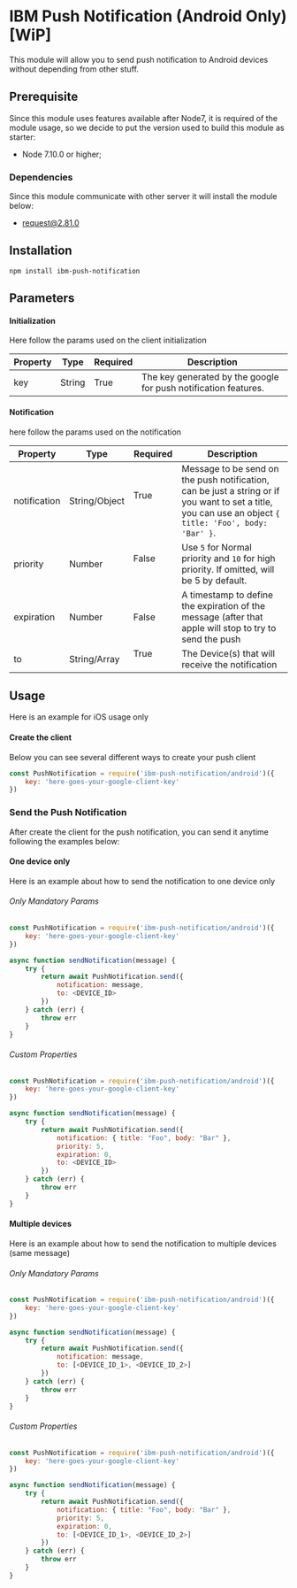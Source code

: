# IBM Push Notification (Android Only) [WiP]

This module will allow you to send push notification to Android devices without depending from other stuff.

## Prerequisite
Since this module uses features available after Node7, it is required of the module usage, so we decide to put the version used to build this module as starter:

* Node 7.10.0 or higher;

### Dependencies

Since this module communicate with other server it will install the module below:

* [request@2.81.0](https://github.com/request/request)

## Installation

```npm install ibm-push-notification```

## Parameters

#### Initialization
Here follow the params used on the client initialization

| Property   | Type    | Required         | Description
| ---------- | ------- | ---------------- | -----------
| key        | String  | True | The key generated by the google for push notification features.

#### Notification
here follow the params used on the notification

| Property     | Type          | Required         | Description
| ------------ | ------------- | ---------------- | -----------
| notification | String/Object | True             | Message to be send on the push notification, can be just a string or if you want to set a title, you can use an object `{ title: 'Foo', body: 'Bar' }`.
| priority     | Number        | False            | Use `5` for Normal priority and `10` for high priority. If omitted, will be 5 by default.
| expiration   | Number        | False | A timestamp to define the expiration of the message (after that apple will stop to try to send the push
| to           | String/Array  | True             | The Device(s) that will receive the notification

## Usage
Here is an example for iOS usage only

#### Create the client
Below you can see several different ways to create your push client

```javascript
const PushNotification = require('ibm-push-notification/android')({
    key: 'here-goes-your-google-client-key'
})
```

### Send the Push Notification
After create the client for the push notification, you can send it anytime following the examples below:

#### One device only
Here is an example about how to send the notification to one device only

###### Only Mandatory Params
```javascript
const PushNotification = require('ibm-push-notification/android')({
    key: 'here-goes-your-google-client-key'
})

async function sendNotification(message) {
    try {    
        return await PushNotification.send({
            notification: message,
            to: <DEVICE_ID>  
        })
    } catch (err) {
        throw err
    }
}
```

###### Custom Properties
```javascript
const PushNotification = require('ibm-push-notification/android')({
    key: 'here-goes-your-google-client-key'
})

async function sendNotification(message) {
    try {    
        return await PushNotification.send({
            notification: { title: "Foo", body: "Bar" },
            priority: 5,
            expiration: 0,
            to: <DEVICE_ID>
        })
    } catch (err) {
        throw err
    }
}
```

#### Multiple devices
Here is an example about how to send the notification to multiple devices (same message)

###### Only Mandatory Params
```javascript
const PushNotification = require('ibm-push-notification/android')({
    key: 'here-goes-your-google-client-key'
})

async function sendNotification(message) {
    try {    
        return await PushNotification.send({
            notification: message,
            to: [<DEVICE_ID_1>, <DEVICE_ID_2>]
        })
    } catch (err) {
        throw err
    }
}
```

###### Custom Properties
```javascript
const PushNotification = require('ibm-push-notification/android')({
    key: 'here-goes-your-google-client-key'
})

async function sendNotification(message) {
    try {    
        return await PushNotification.send({
            notification: { title: "Foo", body: "Bar" },
            priority: 5,
            expiration: 0,
            to: [<DEVICE_ID_1>, <DEVICE_ID_2>]
        })
    } catch (err) {
        throw err
    }
}
```
